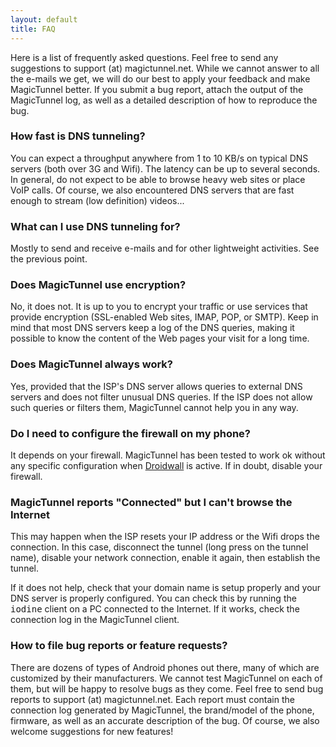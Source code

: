 ```yaml
---
layout: default
title: FAQ
---
```


Here is a list of frequently asked questions. Feel free to
send any suggestions to support (at) magictunnel.net. While
we cannot answer to all the e-mails we get, we will do our
best to apply your feedback and make MagicTunnel better. If
you submit a bug report, attach the output of the
MagicTunnel log, as well as a detailed description of how to
reproduce the bug.

<h3>How fast is DNS tunneling?</h3>

You can expect a throughput anywhere from 1 to 10 KB/s on
typical DNS servers (both over 3G and Wifi). The latency can
be up to several seconds. In general, do not expect to be
able to browse heavy web sites or place VoIP calls. Of
course, we also encountered DNS servers that are fast enough
to stream (low definition) videos...

<h3>What can I use DNS tunneling for?</h3>

Mostly to send and receive e-mails and for other lightweight
activities. See the previous point.

<h3>Does MagicTunnel use encryption?</h3>

No, it does not. It is up to you to encrypt your traffic or
use services that provide encryption (SSL-enabled Web sites,
IMAP, POP, or SMTP). Keep in mind that most DNS servers keep
a log of the DNS queries, making it possible to know the
content of the Web pages your visit for a long time.

<h3>Does MagicTunnel always work?</h3>

Yes, provided that the ISP's DNS server allows queries to
external DNS servers and does not filter unusual DNS
queries. If the ISP does not allow such queries or filters
them, MagicTunnel cannot help you in any way.

<h3>Do I need to configure the firewall on my phone?</h3>

It depends on your firewall. MagicTunnel has been tested to
work ok without any specific configuration when <a href=
"https://code.google.com/p/droidwall/">Droidwall</a> is
active. If in doubt, disable your firewall.

<h3>MagicTunnel reports "Connected" but I can't browse the Internet</h3>
<p>
This may  happen when the ISP resets your IP address or the
Wifi drops the connection. In this case,  disconnect the
tunnel (long press on the tunnel name), disable your network
connection, enable it again, then establish the tunnel.
</p>

<p>
If it does not help, check that your domain name is setup
properly and your DNS server is properly configured. You can
check this by running the <tt>iodine</tt> client on a PC
connected to the Internet. If it works, check the connection
log in the MagicTunnel client.
</p>

<h3>How to file bug reports or feature requests?</h3>

There are dozens of types of Android phones out there, many
of which are customized by their manufacturers. We cannot
test MagicTunnel on each of them, but will be happy to
resolve bugs as they come. Feel free to send bug reports to
support (at) magictunnel.net. Each report must contain the
connection log generated by MagicTunnel, the brand/model of
the phone, firmware, as well as an accurate description of
the bug. Of course, we also welcome suggestions for new
features!
